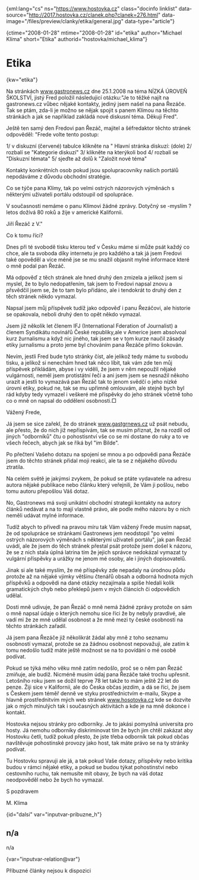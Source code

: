 
{xml:lang="cs" ns="https://www.hostovka.cz" class="docinfo linklist" data-source="http://2017.hostovka.cz/clanek.php?clanek=276.html" data-image="/files/preview/clanky/etika/general.jpg" data-type="article"}

{ctime="2008-01-28" mtime="2008-01-28" id="etika" author="Michael Klíma" short="Etika" authorid="hostovka/michael_klima"}

# Etika

<!-- generated attribute kw by user_udpatekw.sh on 2020-05-12, do not edit -->

{kw="etika"}

Na stránkách www.gastronews.cz dne 25.1.2008 na téma NÍZKÁ ÚROVEŇ ŠKOLSTVÍ, jistý Fred položil následujicí otázku:"Je to těžké najít na gastronews.cz vůbec nějaké kontakty, jediný jsem našel na pana Řezáče. Tak se ptám, zda-li je možno se nějak spojit s panem Klímou na těchto stránkách a jak se například zakládá nové diskusní téma. Děkuji Fred".

Ještě ten samý den Fredovi pan Řezáč, majitel a šéfredaktor těchto stránek odpověděl: "Frede volte tento postup:

1/ v diskuzní (červené) tabulce klikněte na " Hlavní stránka diskuzí: (dole) 2/ rozbalí se "Kategorie diskuzí" 3/ klikněte na kterýkoli bod 4/ rozbalí se "Diskuzní témata" 5/ sjeďte až dolů k "Založit nové téma"

Kontakty konkrétních osob pokud jsou spolupracovníky našich portálů nepodáváme z důvodu obchodní stratégie.

Co se týče pana Klímy, tak po velmi ostrých názorových výměnách s některými uživateli portálu odstoupil od spolupráce.

V současnosti nemáme o panu Klímovi žádné zprávy. Dotyčný se -myslím ? letos dožívá 80 roků a žije v americké Kalifornii.

Jiří Řezáč z V."

Co k tomu říci?

Dnes při té svobodě tisku kterou teď v Česku máme si může psát každý co chce, ale ta svoboda díky internetu je pro každého a tak já jsem Fredovi také opověděl a více méně jse se mu snažil objasnit mylné informace které o mně podal pan Řezáč.

Má odpověď z těch stránek ale hned druhý den zmizela a jelikož jsem si myslel, že to bylo nedopatřením, tak jsem to Fredovi napsal znovu a přsvědčil jsem se, že to tam bylo přidáno, ale i tendokrát to druhý den z těch stránek někdo vymazal.

Napsal jsem můj příspěvek tudíž jako odpověď i panu Řezáčovi, ale historie se opakovala, neboli druhý den to opět někdo vymazal.

Jsem již několik let členem IFJ (International Fderation of Journalist) a členem Syndikátu novinářů České republiky,ale v Americe jsem absolvoal kurz žurnalismu a když nic jiného, tak jsem se v tom kurze naučil zásady etiky jurnalismu a proto jeme byl chováním pana Řezáče přímo šokován.

Nevím, jestli Fred bude tyto stránky číst, ale jelikož tedy máme tu svobodu tisku, a jelikož si nenechám hned tak něco líbit, tak vám zde ten můj příspěvek přikládám, abyse i vy viděli, že jsem v něm nepoužil nějaké vulgárnosti, neměl jsem protistátní řečí a ani jsem jsem se nesnažil někoho urazit a jestli to vymazává pan Řezáč tak to jenom svědčí o jeho nízké úrovni etiky, pokud ne, tak se mu upřimně omlouvám, ale stejně bych byl rád kdyby tedy vymazel i veškeré mé příspěvky do jeho stránek včetně toho co o mně on napsal do oddělení osobnosti.□

Vážený Frede,

Já jsem se sice zařekl, že do stránek www.gastgrnews.cz už psát nebudu, ale přesto, že do nich již nepřispívám, tak se musím přiznat, že na rozdíl od jiných "odborníků" čtu o pohostisntví vše co se mi dostane do ruky a to ve všech řečech, abych jak se říká byl "im Bilde".

Po přečtení Vašeho dotazu na spojení se mnou a po odpovědi pana Řezáče jsem do těchto stránek přidal moji reakci, ale ta se z nějakého důvodu ztratila.

Na celém světě je jakýmsi zvykem, že pokud se ptáte vydavatele na adresu autora nějaké publikace nebo článku který veřejnili, že Vám ji pošlou, nebo tomu autoru přepošlou Váš dotaz.

No, Gastronews má svoji unikátní obchodní strategii kontakty na autory článků nedávat a na to mají vlastně právo, ale podle mého názoru by o nich neměli udávat mylné informace.

Tudíž abych to přivedl na pravou míru tak Vám vážený Frede musím napsat, že od spolupráce se stránkami Gastronews jem neodstopil "po velmi ostrých názorových výměnách s některými uživateli portálu", jak pan Řezáč uvádí, ale že jsem do těch stránek přestal psát protože jsem došel k názoru, že se z nich stala úplná latrina tím že jejich správce nedokázal vymazat ty vulgární příspěvky a urážky ne jenom mé osoby, ale i jiných dopisovatelů.

Jinak si ale také myslím, že mé příspěvky zde nepadaly na úrodnou půdu protože až na nějaké vjimky většinu čtenářů obsah a odborná hodnota mých příspěvků a odpovědi na dané otázky nezajímala a spíše hledali kolik gramatických chyb nebo překlepů jsem v mých článcích či odpovědích udělal.

Dosti mně udivuje, že pan Řezáč o mně nemá žádné zprávy protože on sám o mně napsal údaje o kterých nemohu sice říci že by nebyly pravdivé, ale vadí mi že ze mně udělal osobnost a že mně mezi ty české osobnosti na těchto stránkách zařadil.

Já jsem pana Řezáče již několikrát žádal aby mně z toho seznamu osobností vymazal, protože se za žádnou osobnost nepovažuji, ale zatím k tomu nedošlo tudíž máte ještě možnost se na to povídání o mé osobě podívat.

Pokud se týká mého věku mně zatím nedošlo, proč se o něm pan Řezáč zmiňuje, ale budiž. Nicméně musím údaj pana Řezáče také trochu upřesnit. Letošního roku jsem se dožil teprve 78 let takže to mám ještě 22 let do penze. Žiji sice v Kalifornii, ale do Česka občas jezdím, a dá se říci, že jsem s Českem jsem téměř denně ve styku prostřednictvím e-mailu, Skype a hlavně prostřednitvím mých web stránek www.hosotovka.cz kde se dozvíte jak o mých minulých tak i současných aktivitách a kde je na mně dokonce i kontakt.

Hostovka nejsou stránky pro odborníky. Je to jakási pomyslná universita pro hosty. Já nemohu odborníky diskriminovat tím že bych jim chtěl zakázat aby Hostovku četli, tudíž pokud přesto, že jste třeba odborník tak pokud občas navštěvuje pohostinské provozy jako host, tak máte právo se na ty stránky podívat.

Tu Hostovku spravuji ale já, a tak pokud Vaše dotazy, příspěvky nebo kritika budou v rámci nějaké etiky, a pokud se budou týkat pohostinství nebo cestovního ruchu, tak nemusíte mít obavy, že bych na váš dotaz neodpověděl nebo že bych ho vymazal.

S pozdravem

M. Klima

{id="dalsi" var="inputvar-pribuzne_h"}

## n/a

n/a

{var="inputvar-relation@var"}

Příbuzné články nejsou k dispozici

